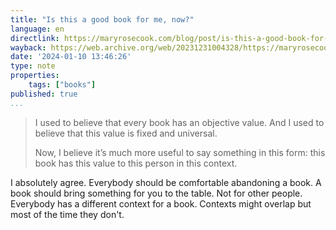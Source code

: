 ```yaml
---
title: "Is this a good book for me, now?"
language: en
directlink: https://maryrosecook.com/blog/post/is-this-a-good-book-for-me-now
wayback: https://web.archive.org/web/20231231004328/https://maryrosecook.com/blog/post/is-this-a-good-book-for-me-now
date: '2024-01-10 13:46:26'
type: note
properties:
    tags: ["books"]
published: true
...
```

> I used to believe that every book has an objective value. And I used to believe that this value is fixed and universal.
> 
> Now, I believe it’s much more useful to say something in this form: this book has this value to this person in this context.

I absolutely agree.
Everybody should be comfortable abandoning a book.
A book should bring something for you to the table.
Not for other people.
Everybody has a different context for a book.
Contexts might overlap but most of the time they don't.
